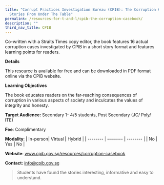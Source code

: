 ```yaml
---
title: "Corrupt Practices Investigation Bureau (CPIB): The Corruption Casebook:
  Stories From Under The Table"
permalink: /resources-for-t-and-l/cpib-the-corruption-casebook/
description: ""
third_nav_title: CPIB
---
```

Co-written with a Straits Times copy editor, the book features 16 actual corruption cases investigated by CPIB in a short story format and features learning points for readers.

**Details**

This resource is available for free and can be downloaded in PDF format online via the CPIB website.

**Learning Objectives**

The book educates readers on the far-reaching consequences of corruption in various aspects of society and inculcates the values of integrity and honesty.


**Target Audience:** Secondary 1- 4/5 students, Post Secondary (JC/ Poly/ ITE)

**Fee**: Complimentary

**Modality**:
| In-person| Virtual | Hybrid |
| -------- | -------- | -------- |
| No     | Yes     | No     |

**Website**: www.cpib.gov.sg/resources/corruption-casebook

**Contact:** info@cpib.gov.sg

> Students have found the stories interesting, informative and easy to understand.
